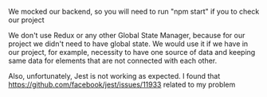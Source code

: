 We mocked our backend, so you will need to run "npm start" if you 
to check our project

We don't use Redux or any other Global State Manager, because for 
our project we didn't need to have global state. We would use it if we 
have in our project, for example, necessity to have one source of data and
keeping same data for elements that are not connected with each other.

Also, unfortunately, Jest is not working as expected. I found that https://github.com/facebook/jest/issues/11933 related to my problem
